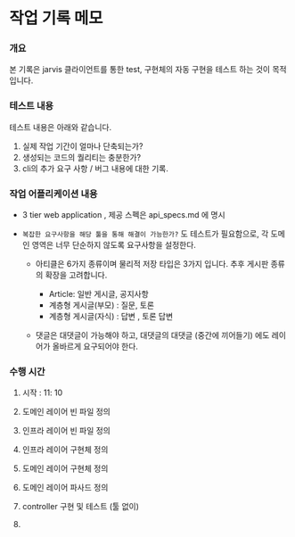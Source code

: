 # 작업 기록 메모

### 개요

본 기록은 jarvis 클라이언트를 통한 test, 구현체의 자동 구현을 테스트 하는 것이 목적입니다.

### 테스트 내용

테스트 내용은 아래와 같습니다.

1. 실제 작업 기간이 얼마나 단축되는가? 
2. 생성되는 코드의 퀄리티는 충분한가?
3.  cli의 추가 요구 사항 / 버그 내용에 대한 기록.


### 작업 어플리케이션 내용 

- 3 tier web application , 제공 스펙은 api_specs.md 에 명시
- `복잡한 요구사항을 해당 툴을 통해 해결이 가능한가?` 도 테스트가 필요함으로, 각 도메인 영역은 너무 단순하지 않도록 요구사항을 설정한다.

    - 아티클은 6가지 종류이며 물리적 저장 타입은 3가지 입니다. 추후 게시판 종류의 확장을 고려합니다.
        - Article: 일반 게시글, 공지사항
        - 계층형 게시글(부모) : 질문, 토론
        - 계층형 게시글(자식) : 답변 , 토론 답변  

    - 댓글은 대댓글이 가능해야 하고, 대댓글의 대댓글 (중간에 끼어들기) 에도 레이어가 올바르게 요구되어야 한다.



### 수행 시간 

1. 시작 : 11: 10 

2. 도메인 레이어 빈 파일 정의

3. 인프라 레이어 빈 파일 정의

4. 인프라 레이어 구현체 정의 

5. 도메인 레이어 구현체 정의

6. 도메인 레이어 파사드 정의 

7. controller 구현 및 테스트 (툴 없이)

8. 